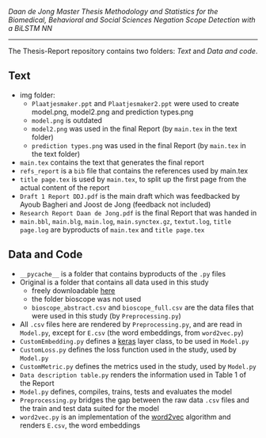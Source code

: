 *Daan de Jong
Master Thesis Methodology and Statistics for the Biomedical, Behavioral and Social Sciences
Negation Scope Detection with a BiLSTM NN*

------------------------------------------------------------------------------------------

The Thesis-Report repository contains two folders: *Text* and *Data and code*.

## Text
- img folder:
	* `Plaatjesmaker.ppt` and `Plaatjesmaker2.ppt` were used to create model.png, model2.png and prediction types.png
	* `model.png` is outdated
	* `model2.png` was used in the final Report (by `main.tex` in the text folder)
	* `prediction types.png` was used in the final Report (by `main.tex` in the text folder)
- `main.tex` contains the text that generates the final report
- `refs_report` is a `bib` file that contains the references used by main.tex
- `title page.tex` is used by `main.tex`, to split up the first page from the actual content of the report
- `Draft 1 Report DDJ.pdf` is the main draft which was feedbacked by Ayoub Bagheri and Joost de Jong (feedback not included)
- `Research Report Daan de Jong.pdf` is the final Report that was handed in
- `main.bbl`, `main.blg`, `main.log`, `main.synctex.gz`, `textut.log`, `title page.log` are byproducts of `main.tex` and `title page.tex`

## Data and Code
- `__pycache__` is a folder that contains byproducts of the `.py` files
- Original is a folder that contains all data used in this study
	- freely downloadable [here](https://www.kaggle.com/ma7555/bioscope-corpus-negation-annotated)
	- the folder bioscope was not used
	- `bioscope_abstract.csv` and `bioscope_full.csv` are the data files that were used in this study (by `Preprocessing.py`)
- All `.csv` files here are rendered by `Preprocessing.py`, and are read in `Model.py`, except for `E.csv` (the word embeddings, from `word2vec.py`)
- `CustomEmbedding.py` defines a [keras](https://keras.io) layer class, to be used in `Model.py`
- `CustomLoss.py` defines the loss function used in the study, used by `Model.py`
- `CustomMetric.py` defines the metrics used in the study, used by `Model.py`
- `Data description table.py` renders the information used in Table 1 of the Report
- `Model.py` defines, compiles, trains, tests and evaluates the model
- `Preprocessing.py` bridges the gap between the raw data `.csv` files and the train and test data suited for the model
- `word2vec.py` is an implementation of the [word2vec](https://arxiv.org/pdf/1301.3781.pdf) algorithm and renders `E.csv`, the word embeddings